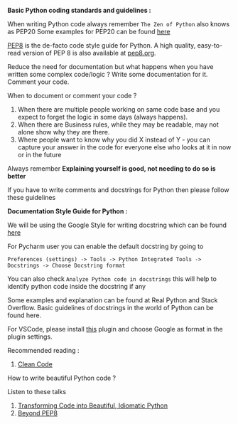 **Basic Python coding standards and guidelines :**

When writing Python code always remember `The Zen of Python` also knows as PEP20
Some examples for PEP20 can be found [here](https://artifex.org/~hblanks/talks/2011/pep20_by_example.pdf)

[PEP8](https://www.python.org/dev/peps/pep-0008/) is the de-facto code style guide for Python. 
A high quality, easy-to-read version of PEP 8 is also available at [pep8.org](pep8.org).


Reduce the need for documentation but what happens when you have written some complex code/logic ?
Write some documentation for it. Comment your code. 

When to document or comment your code ?

   1. When there are multiple people working on same code base and you expect to forget the logic in some days (always happens).
   2. When there are Business rules, while they may be readable, may not alone show why they are there.
   3. Where people want to know why you did X instead of Y - you can capture your answer in the code for everyone 
      else who looks at it in now or in the future

Always remember **Explaining yourself is good, not needing to do so is better**

If you have to write comments and docstrings for Python then please follow these guidelines

**Documentation Style Guide for Python :**

We will be using the Google Style for writing docstring which can be found [here](https://github.com/google/styleguide/blob/gh-pages/pyguide.md#38-comments-and-docstrings)

For Pycharm user you can enable the default docstring by going to
 
`Preferences (settings) -> Tools -> Python Integrated Tools -> Docstrings -> Choose Docstring format`

You can also check `Analyze Python code in docstrings` this will help to identify python code inside the docstring if any 

Some examples and explanation can be found at Real Python and Stack Overflow. 
Basic guidelines of docstrings in the world of Python can be found here.

For VSCode, please install [this](https://github.com/NilsJPWerner/autoDocstring) plugin and choose Google as format in the plugin settings. 


Recommended reading : 
1. [Clean Code](https://www.amazon.in/Clean-Code-Handbook-Software-Craftsmanship-ebook/dp/B001GSTOAM?tag=googinhydr18418-21&tag=kindlecontentin24-21&ascsubtag=_k_EAIaIQobChMIroHZlovA4QIVFR4rCh2-XQMEEAYYASABEgJgY_D_BwE_k_)

How to write beautiful Python code ? 

Listen to these talks
   1. [Transforming Code into Beautiful, Idiomatic Python](https://www.youtube.com/watch?v=OSGv2VnC0go)
   2. [Beyond PEP8](https://www.youtube.com/watch?v=wf-BqAjZb8M)

